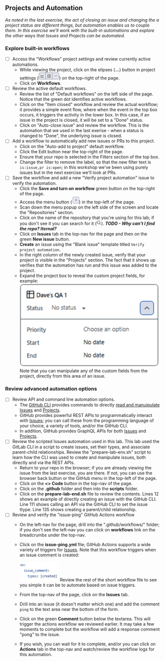 ## Projects and Automation
_As noted in the last exercise, the act of closing an issue and changing the a project status are different things, but automation enables us to couple them. In this exercise we'll work with the built-in automations and explore the other ways that Issues and Projects can be automated._

### Explore built-in workflows
- [ ] Access the "Workflows" project settings and review currently active automations.
  - While viewing the project, click on the elipses (**...**) button in project settings (![Project settings](./images/project-settings.jpeg)) on the top-right of the page.
  - Click on **Workflows**.
- [ ] Review the active default workflows.
  - Review the list of "Default workflows" on the left side of the page.  Notice that the green dot identifies active workflows.
  - Click on the "Item closed" workflow and review the actual workflow; it provides a simple event flow, where when the event in the top box occurs, it triggers the activity in the lower box.  In this case, if an issue in the project is closed, it will be set to a "Done" status.
  - Click on "Auto-close issue" and review the workflow.  This is the automation that we used in the last exerise - when a status is changed to "Done", the underlying issue is closed.
- [ ] Add a workflow to automatically add new issues or PRs to this project.
  - Click on the "Auto-add to project" default workflow.
  - Click the Edit button near the top-right of the page.
  - Ensure that your repo is selected in the Filters section of the top box.
  - Change the filter to remove the label, so that the new filter text is `is:issue,pr is:open`; in this workshop we've been using purely issues but in the next exercise we'll look at PRs.
- [ ] Save the workflow and add a new "Verify project automation" issue to verify the automation.
  - Click the **Save and turn on workflow** green button on the top-right of the page.
  - Access the menu button (![Menu](./images/menu.jpeg)) in the top-left of the page.
  - Scan down the menu popup on the left side of the screen and locate the "Repositories" section.
  - Click on the name of the repository that you're using for this lab; if you don't see it you can search for it (![Magnifying glass](./images/magnifying-glass.jpeg)). ***TODO - Why can't I find the repo?  Iternal?***
  - Click on **Issues** tab in the top-nav for the page and then on the green **New issue** button.
  - **Create** an issue using the "Blank issue" template titled `Verify project automation`.
  - In the right column of the newly created issue, verify that your project is visible in the "Projects" section.  The fact that it shows up verifies that the automation has run and this issue was added to the project.
  - Expand the project box to reveal the custom project fields, for example:
    ![Project fields example](./images/project-fields.jpeg)
    Note that you can manipulate any of the custom fields from the project, directly from this area of an issue.

### Review advanced automation options
- [ ] Review API and command line automation options.
  - The [GitHub CLI](https://cli.github.com/) provides commands to directly [read and manuipulate Issues](https://cli.github.com/manual/gh_issue) and [Projects](https://cli.github.com/manual/gh_project).
  - GitHub provides powerful REST APIs to programmatically interact with [Issues](https://docs.github.com/en/rest/issues); you can call these from the programming language of your choice, a variety of tools, and/or the GitHub CLI.
  - In addition, GitHub provides GraphQL APIs for both [Issues](https://docs.github.com/en/issues/planning-and-tracking-with-projects/automating-your-project/using-the-api-to-manage-projects) and [Projects](https://docs.github.com/en/issues/planning-and-tracking-with-projects/automating-your-project/using-the-api-to-manage-projects).
- [ ] Review the scripted Issues automation used in this lab.
  This lab used the GitLab CLI in a script to create issues, set their types, and associate parent-child relationships.  Review the "prepare-lab-env.sh" script to learn how the CLI was used to create and manipulate issues, both directly and via the REST APIs.
  - Return to your repo in the browser; if you are already viewing the issue from the last exercise, you are there.  If not, you can use the browser back button or the GitHub menu in the top-left of the page.
  - Click on the **<> Code** button in the top-nav of the page.
  - Click on the **.github** folder and then into the **scripts** folder.
  - Click on the **prepare-lab-end.sh** file to review the contents. Lines 12 shows an example of directly creating an issue with the GitHub CLI.  Line 111 shows calling an API via the GitHub CLI to set the issue ttype.  Line 135 shows creating a parent/child relationship.
- [ ] Review and verify the "issue-ping" GitHub Actions workflow
  - On the left-nav for the page, drill into the ".github/workflows/" folder; if you don't see the left-nav you can click on **workflows** link on the breadcrumbs under the top-nav.
  - Click on the **issue-ping.yml** file; GitHub Actions supports a wide variety of triggers for [Issues](https://docs.github.com/en/actions/writing-workflows/choosing-when-your-workflow-runs/events-that-trigger-workflows#issues).  Note that this workflow triggers when an issue comment is created:
  
    ![Action trigger code](./images/action-trigger.jpeg)
    Review the rest of the short workflow file to see you simple it can be to automate based on issue triggers.
  - From the top-nav of the page, click on the **Issues** tab.
  - Drill into an issue (it doesn't matter which one) and add the comment `ping` to the text area near the bottom of the form.
  - Click on the green **Comment** button below the textarea.  This will trigger the actions workflow we reviewed earlier.  It may take a few moments to complete but the workflow will add a response comment "pong" to the issue.
  - If you wish, you can wait for it to complete, and/or you can click on **Actions** tab in the top-nav and watch/review the workflow logs for this automation.

